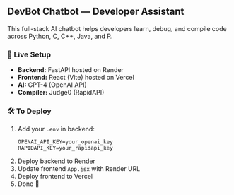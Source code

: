 ## DevBot Chatbot — Developer Assistant

This full-stack AI chatbot helps developers learn, debug, and compile code across Python, C, C++, Java, and R.

### 🚀 Live Setup
- **Backend:** FastAPI hosted on Render
- **Frontend:** React (Vite) hosted on Vercel
- **AI:** GPT-4 (OpenAI API)
- **Compiler:** Judge0 (RapidAPI)

### 🛠️ To Deploy
1. Add your `.env` in backend:
   ```
   OPENAI_API_KEY=your_openai_key
   RAPIDAPI_KEY=your_rapidapi_key
   ```
2. Deploy backend to Render
3. Update frontend `App.jsx` with Render URL
4. Deploy frontend to Vercel
5. Done 🎉
